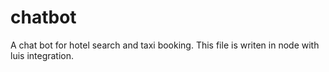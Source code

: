 # chatbot
A chat bot for hotel search and taxi booking. This file is writen in node with luis integration.
